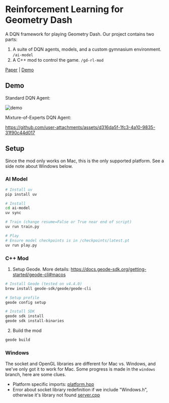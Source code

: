 # Reinforcement Learning for Geometry Dash

A DQN framework for playing Geometry Dash. Our project contains two parts:

1. A suite of DQN agents, models, and a custom gymnasium environment. `/ai-model`
2. A C++ mod to control the game. `/gd-rl-mod`

[Paper](/docs/paper.pdf) | [Demo](https://youtu.be/PKDMGPf-PEA)

## Demo

Standard DQN Agent:

![demo](docs/demo.gif)

Mixture-of-Experts DQN Agent:

https://github.com/user-attachments/assets/d316da5f-1fc3-4a10-9835-31f90c44d017

## Setup

Since the mod only works on Mac, this is the only supported platform. See a side note about Windows below.

### AI Model

```bash
# Install uv
pip install uv

# Install
cd ai-model
uv sync

# Train (change resume=False or True near end of script)
uv run train.py

# Play
# Ensure model checkpoints is in /checkpoints/latest.pt
uv run play.py
```

### C++ Mod

1. Setup Geode. More details: https://docs.geode-sdk.org/getting-started/geode-cli#macos

```bash
# Install Geode (tested on v4.4.0)
brew install geode-sdk/geode/geode-cli

# Setup profile
geode config setup

# Install SDK
geode sdk install
geode sdk install-binaries
```

2. Build the mod

```bash
geode build
```

### Windows

The socket and OpenGL libraries are different for Mac vs. Windows, and we've only got it to work for Mac. Some progress is made in the `windows` branch, here are some clues.

- Platform specific imports: [platform.hpp](https://github.com/ThePickleGawd/geometry-dash-ai/blob/windows/gd-rl-mod/src/utils/platform.hpp)
- Error about socket library redefinition if we include "Windows.h", otherwise it's library not found [server.cpp](https://github.com/ThePickleGawd/geometry-dash-ai/blob/windows/gd-rl-mod/src/utils/server.cpp)
